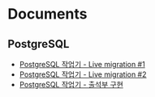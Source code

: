 # Documents

## PostgreSQL
- [PostgreSQL 작업기 - Live migration #1](Documents/PostgreSQL%20%231)
- [PostgreSQL 작업기 - Live migration #2](Documents/PostgreSQL%20%232)
- [PostgreSQL 작업기 - 출석부 구현](Documents/PostgreSQL%20%233%20(Attendance).md)
